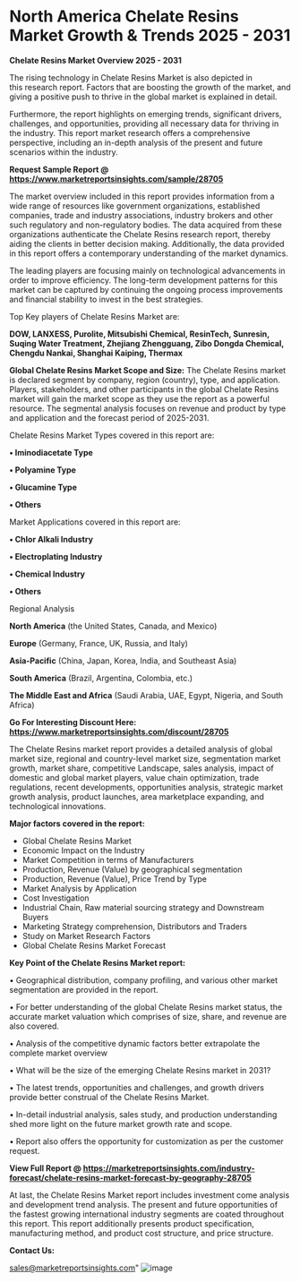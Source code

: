 # North America Chelate Resins Market Growth & Trends 2025 - 2031

<Strong> Chelate Resins Market Overview 2025 - 2031</strong>

The rising technology in Chelate Resins Market is also depicted in this research report. Factors that are boosting the growth of the market, and giving a positive push to thrive in the global market is explained in detail.

Furthermore, the report highlights on emerging trends, significant drivers, challenges, and opportunities, providing all necessary data for thriving in the industry. This report market research offers a comprehensive perspective, including an in-depth analysis of the present and future scenarios within the industry.

<strong>Request Sample Report @ <a href=https://www.marketreportsinsights.com/sample/28705>https://www.marketreportsinsights.com/sample/28705</a></strong>

The market overview included in this report provides information from a wide range of resources like government organizations, established companies, trade and industry associations, industry brokers and other such regulatory and non-regulatory bodies. The data acquired from these organizations authenticate the Chelate Resins research report, thereby aiding the clients in better decision making. Additionally, the data provided in this report offers a contemporary understanding of the market dynamics.

The leading players are focusing mainly on technological advancements in order to improve efficiency. The long-term development patterns for this market can be captured by continuing the ongoing process improvements and financial stability to invest in the best strategies.

Top Key players of Chelate Resins Market are:

<strong>DOW, LANXESS, Purolite, Mitsubishi Chemical, ResinTech, Sunresin, Suqing Water Treatment, Zhejiang Zhengguang, Zibo Dongda Chemical, Chengdu Nankai, Shanghai Kaiping, Thermax</strong>

<strong><b>Global Chelate Resins Market Scope and Size:</b></strong>
The Chelate Resins market is declared segment by company, region (country), type, and application. Players, stakeholders, and other participants in the global Chelate Resins market will gain the market scope as they use the report as a powerful resource. The segmental analysis focuses on revenue and product by type and application and the forecast period of 2025-2031.

Chelate Resins Market Types covered in this report are:

<strong>• Iminodiacetate Type

• Polyamine Type

• Glucamine Type

• Others</strong>

Market Applications covered in this report are:

<strong>• Chlor Alkali Industry

• Electroplating Industry

• Chemical Industry

• Others</strong> 

Regional Analysis

<strong>North America</strong> (the United States, Canada, and Mexico)

<strong>Europe</strong> (Germany, France, UK, Russia, and Italy)

<strong>Asia-Pacific</strong> (China, Japan, Korea, India, and Southeast Asia)

<strong>South America</strong> (Brazil, Argentina, Colombia, etc.)

<strong>The Middle East and Africa</strong> (Saudi Arabia, UAE, Egypt, Nigeria, and South Africa)

<strong>Go For Interesting Discount Here: <a href=https://www.marketreportsinsights.com/discount/28705>https://www.marketreportsinsights.com/discount/28705</a></strong>

The Chelate Resins market report provides a detailed analysis of global market size, regional and country-level market size, segmentation market growth, market share, competitive Landscape, sales analysis, impact of domestic and global market players, value chain optimization, trade regulations, recent developments, opportunities analysis, strategic market growth analysis, product launches, area marketplace expanding, and technological innovations.

<strong><b>Major factors covered in the report:</b></strong>
<ul>
  <li>Global Chelate Resins Market </li>
  <li>Economic Impact on the Industry</li>
  <li>Market Competition in terms of Manufacturers</li>
  <li>Production, Revenue (Value) by geographical segmentation</li>
  <li>Production, Revenue (Value), Price Trend by Type</li>
  <li>Market Analysis by Application</li>
  <li>Cost Investigation</li>
  <li>Industrial Chain, Raw material sourcing strategy and Downstream Buyers</li>
  <li>Marketing Strategy comprehension, Distributors and Traders</li>
  <li>Study on Market Research Factors</li>
  <li>Global Chelate Resins Market Forecast</li>
</ul>

<strong><b>Key Point of the Chelate Resins Market report:</b></strong>

• Geographical distribution, company profiling, and various other market segmentation are provided in the report.

• For better understanding of the global Chelate Resins market status, the accurate market valuation which comprises of size, share, and revenue are also covered.

• Analysis of the competitive dynamic factors better extrapolate the complete market overview

• What will be the size of the emerging Chelate Resins market in 2031?

• The latest trends, opportunities and challenges, and growth drivers provide better construal of the Chelate Resins Market.

• In-detail industrial analysis, sales study, and production understanding shed more light on the future market growth rate and scope.

• Report also offers the opportunity for customization as per the customer request.

<strong><b>View Full Report @ <a href=https://marketreportsinsights.com/industry-forecast/chelate-resins-market-forecast-by-geography-28705>https://marketreportsinsights.com/industry-forecast/chelate-resins-market-forecast-by-geography-28705</a></b></strong>


At last, the Chelate Resins Market report includes investment come analysis and development trend analysis. The present and future opportunities of the fastest growing international industry segments are coated throughout this report. This report additionally presents product specification, manufacturing method, and product cost structure, and price structure.

<strong>Contact Us:</strong>

sales@marketreportsinsights.com"
![image](https://github.com/user-attachments/assets/fce51ab5-6eb4-4224-be68-c853a3846e93)
